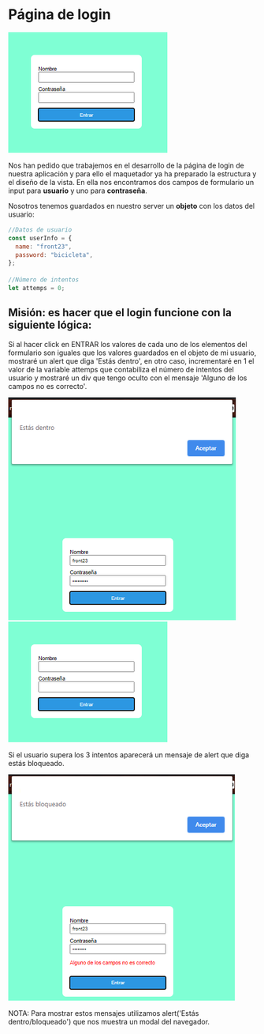 # Página de login

![Login](./info-readme/Login.PNG)

Nos han pedido que trabajemos en el desarrollo de la página de login de nuestra aplicación y para ello el maquetador ya ha preparado la estructura y el diseño de la vista.
En ella nos encontramos dos campos de formulario un input para **usuario** y uno para **contraseña**.

Nosotros tenemos guardados en nuestro server un **objeto** con los datos del usuario:

```js
//Datos de usuario
const userInfo = {
  name: "front23",
  password: "bicicleta",
};

//Número de intentos
let attemps = 0;
```

## Misión: es hacer que el login funcione con la siguiente lógica:

Si al hacer click en ENTRAR los valores de cada uno de los elementos del formulario son iguales que los valores guardados en el objeto de mi usuario, mostraré un alert que diga 'Estás dentro', en otro caso, incrementaré en 1 el valor de la variable attemps que contabiliza el número de intentos del usuario y mostraré un div que tengo oculto con el mensaje 'Alguno de los campos no es correcto'.

![correct](./info-readme/correct.PNG)
![Login](./info-readme/Login.PNG)

Si el usuario supera los 3 intentos aparecerá un mensaje de alert que diga estás bloqueado.

![bloqued](./info-readme/bloqued.PNG)

NOTA: Para mostrar estos mensajes utilizamos alert('Estás dentro/bloqueado') que nos muestra un modal del navegador.

